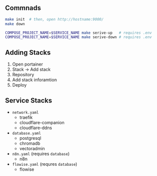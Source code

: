 ## Commnads
```bash
make init  # then, open http://hostname:9000/
make down

COMPOSE_PROJECT_NAME=$SERVICE_NAME make serive-up   # requires .env
COMPOSE_PROJECT_NAME=$SERVICE_NAME make serive-down # requires .env
```

## Adding Stacks
1. Open portainer
2. Stack -> Add stack
3. Repository
4. Add stack inforamtion
5. Deploy

## Service Stacks
- `network.yaml`
    - traefik
    - cloudflare-companion
    - cloudflare-ddns
- `database.yaml`
    - postgresql
    - chromadb
    - vectoradmin
- `n8n.yaml` (requires `database`)
    - n8n
- `flowise.yaml` (requres `database`)
    - flowise
